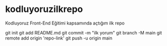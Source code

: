 # kodluyoruzilkrepo
Kodluyoruz Front-End Eğitimi kapsamında açtığım ilk repo

git init 
git add README.md
 git commit -m "ilk yorum"
 git branch -M main
 git remote add origin 'repo-link'
 git push -u origin main
